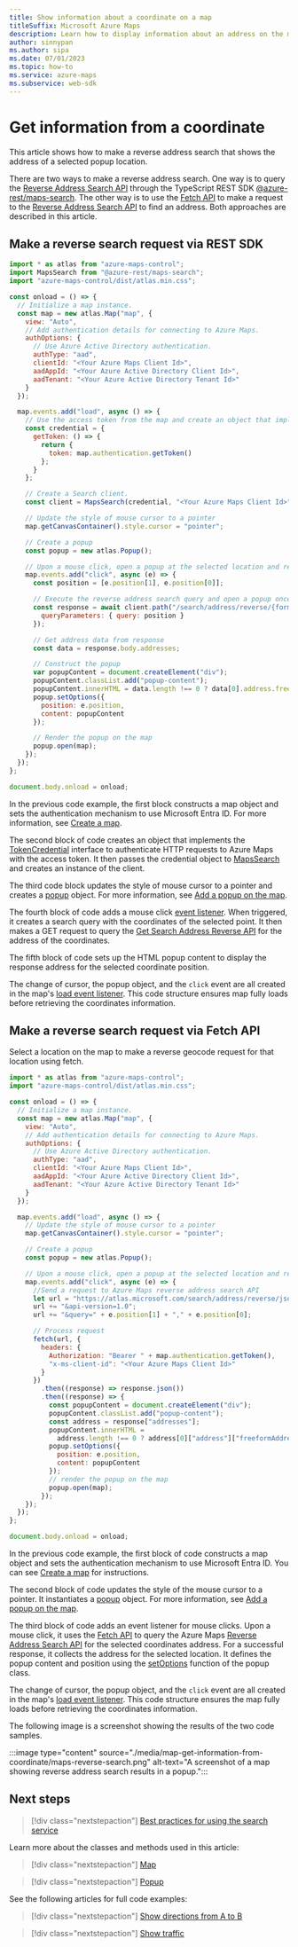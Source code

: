 ```yaml
---
title: Show information about a coordinate on a map
titleSuffix: Microsoft Azure Maps
description: Learn how to display information about an address on the map when a user selects a coordinate.
author: sinnypan
ms.author: sipa
ms.date: 07/01/2023
ms.topic: how-to
ms.service: azure-maps
ms.subservice: web-sdk
---
```


# Get information from a coordinate

This article shows how to make a reverse address search that shows the address of a selected popup location.

There are two ways to make a reverse address search. One way is to query the [Reverse Address Search API] through the TypeScript REST SDK [@azure-rest/maps-search]. The other way is to use the [Fetch API] to make a request to the [Reverse Address Search API] to find an address. Both approaches are described in this article.

## Make a reverse search request via REST SDK

```javascript
import * as atlas from "azure-maps-control";
import MapsSearch from "@azure-rest/maps-search";
import "azure-maps-control/dist/atlas.min.css";

const onload = () => {
  // Initialize a map instance.
  const map = new atlas.Map("map", {
    view: "Auto",
    // Add authentication details for connecting to Azure Maps.
    authOptions: {
      // Use Azure Active Directory authentication.
      authType: "aad",
      clientId: "<Your Azure Maps Client Id>",
      aadAppId: "<Your Azure Active Directory Client Id>",
      aadTenant: "<Your Azure Active Directory Tenant Id>"
    }
  });

  map.events.add("load", async () => {
    // Use the access token from the map and create an object that implements the TokenCredential interface.
    const credential = {
      getToken: () => {
        return {
          token: map.authentication.getToken()
        };
      }
    };

    // Create a Search client.
    const client = MapsSearch(credential, "<Your Azure Maps Client Id>");

    // Update the style of mouse cursor to a pointer
    map.getCanvasContainer().style.cursor = "pointer";

    // Create a popup
    const popup = new atlas.Popup();

    // Upon a mouse click, open a popup at the selected location and render in the popup the address of the selected location
    map.events.add("click", async (e) => {
      const position = [e.position[1], e.position[0]];

      // Execute the reverse address search query and open a popup once a response is received
      const response = await client.path("/search/address/reverse/{format}", "json").get({
        queryParameters: { query: position }
      });

      // Get address data from response
      const data = response.body.addresses;

      // Construct the popup
      var popupContent = document.createElement("div");
      popupContent.classList.add("popup-content");
      popupContent.innerHTML = data.length !== 0 ? data[0].address.freeformAddress : "No address for that location!";
      popup.setOptions({
        position: e.position,
        content: popupContent
      });

      // Render the popup on the map
      popup.open(map);
    });
  });
};

document.body.onload = onload;
```

<!-----------------------------------------------------
> [!VIDEO //codepen.io/azuremaps/embed/ejEYMZ/?height=265&theme-id=0&default-tab=js,result&embed-version=2&editable=true]
--------------------------------------------------------->

In the previous code example, the first block constructs a map object and sets the authentication mechanism to use Microsoft Entra ID. For more information, see [Create a map].

The second block of code creates an object that implements the [TokenCredential] interface to authenticate HTTP requests to Azure Maps with the access token. It then passes the credential object to [MapsSearch] and creates an instance of the client.

The third code block updates the style of mouse cursor to a pointer and creates a [popup] object. For more information, see [Add a popup on the map].

The fourth block of code adds a mouse click [event listener]. When triggered, it creates a search query with the coordinates of the selected point. It then makes a GET request to query the [Get Search Address Reverse API] for the address of the coordinates.

The fifth block of code sets up the HTML popup content to display the response address for the selected coordinate position.

The change of cursor, the popup object, and the `click` event are all created in the map's [load event listener]. This code structure ensures map fully loads before retrieving the coordinates information.

## Make a reverse search request via Fetch API

Select a location on the map to make a reverse geocode request for that location using fetch.

```javascript
import * as atlas from "azure-maps-control";
import "azure-maps-control/dist/atlas.min.css";

const onload = () => {
  // Initialize a map instance.
  const map = new atlas.Map("map", {
    view: "Auto",
    // Add authentication details for connecting to Azure Maps.
    authOptions: {
      // Use Azure Active Directory authentication.
      authType: "aad",
      clientId: "<Your Azure Maps Client Id>",
      aadAppId: "<Your Azure Active Directory Client Id>",
      aadTenant: "<Your Azure Active Directory Tenant Id>"
    }
  });

  map.events.add("load", async () => {
    // Update the style of mouse cursor to a pointer
    map.getCanvasContainer().style.cursor = "pointer";

    // Create a popup
    const popup = new atlas.Popup();

    // Upon a mouse click, open a popup at the selected location and render in the popup the address of the selected location
    map.events.add("click", async (e) => {
      //Send a request to Azure Maps reverse address search API
      let url = "https://atlas.microsoft.com/search/address/reverse/json?";
      url += "&api-version=1.0";
      url += "&query=" + e.position[1] + "," + e.position[0];

      // Process request
      fetch(url, {
        headers: {
          Authorization: "Bearer " + map.authentication.getToken(),
          "x-ms-client-id": "<Your Azure Maps Client Id>"
        }
      })
        .then((response) => response.json())
        .then((response) => {
          const popupContent = document.createElement("div");
          popupContent.classList.add("popup-content");
          const address = response["addresses"];
          popupContent.innerHTML =
            address.length !== 0 ? address[0]["address"]["freeformAddress"] : "No address for that location!";
          popup.setOptions({
            position: e.position,
            content: popupContent
          });
          // render the popup on the map
          popup.open(map);
        });
    });
  });
};

document.body.onload = onload;
```

<!-----------------------------------------------------
> [!VIDEO //codepen.io/azuremaps/embed/ddXzoB/?height=516&theme-id=0&default-tab=js,result&embed-version=2&editable=true]
--------------------------------------------------------->

In the previous code example, the first block of code constructs a map object and sets the authentication mechanism to use Microsoft Entra ID. You can see [Create a map] for instructions.

The second block of code updates the style of the mouse cursor to a pointer. It instantiates a [popup](/javascript/api/azure-maps-control/atlas.popup#open) object. For more information, see [Add a popup on the map].

The third block of code adds an event listener for mouse clicks. Upon a mouse click, it uses the [Fetch API] to query the Azure Maps [Reverse Address Search API] for the selected coordinates address. For a successful response, it collects the address for the selected location. It defines the popup content and position using the [setOptions] function of the popup class.

The change of cursor, the popup object, and the `click` event are all created in the map's [load event listener]. This code structure ensures the map fully loads before retrieving the coordinates information.

The following image is a screenshot showing the results of the two code samples.

:::image type="content" source="./media/map-get-information-from-coordinate/maps-reverse-search.png" alt-text="A screenshot of a map showing reverse address search results in a popup.":::

## Next steps

> [!div class="nextstepaction"]
> [Best practices for using the search service](how-to-use-best-practices-for-search.md)

Learn more about the classes and methods used in this article:

> [!div class="nextstepaction"]
> [Map](/javascript/api/azure-maps-control/atlas.map)

> [!div class="nextstepaction"]
> [Popup](/javascript/api/azure-maps-control/atlas.popup)

See the following articles for full code examples:

> [!div class="nextstepaction"]
> [Show directions from A to B](./map-route.md)

> [!div class="nextstepaction"]
> [Show traffic](./map-show-traffic.md)

[Reverse Address Search API]: /rest/api/maps/search/getsearchaddressreverse?view=rest-maps-1.0&preserve-view=true
[Fetch API]: https://fetch.spec.whatwg.org/
[Create a map]: map-create.md
[popup]: /javascript/api/azure-maps-control/atlas.popup#open
[Add a popup on the map]: map-add-popup.md
[event listener]: /javascript/api/azure-maps-control/atlas.map#events
[Get Search Address Reverse API]: /rest/api/maps/search/getsearchaddressreverse?view=rest-maps-1.0&preserve-view=true
[load event listener]: /javascript/api/azure-maps-control/atlas.map#events
[setOptions]: /javascript/api/azure-maps-control/atlas.popup#setoptions-popupoptions-
[@azure-rest/maps-search]: https://www.npmjs.com/package/@azure-rest/maps-search
[MapsSearch]: /javascript/api/@azure-rest/maps-search
[TokenCredential]: /javascript/api/@azure/identity/tokencredential
